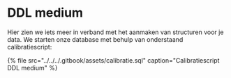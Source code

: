 # DDL medium

Hier zien we iets meer in verband met het aanmaken van structuren voor je data. We starten onze database met behulp van onderstaand calibratiescript:

{% file src="../../../.gitbook/assets/calibratie.sql" caption="Calibratiescript DDL medium" %}

